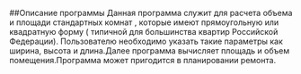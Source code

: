 ##Описание программы
Данная программа служит для расчета объема и площади стандартных комнат , которые имеют прямоугольную или квадратную форму ( типичной для большинства квартир Российской Федерации).
        Пользователю необходимо указать такие параметры как ширина, высота  и длина.Далее программа вычисляет площадь и объем помещения.Программа может пригодится в планировании ремонта.
        